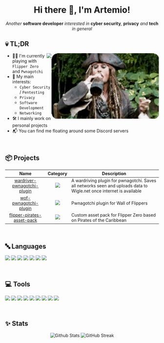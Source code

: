 <h1 align="center">Hi there 👋, I'm Artemio!</h1>
<p align="center"><i>Another </i><b>software developer</b><i> interested in </i><b>cyber security</b><i>, </i><b>privacy</b><i> and </i><b>tech</b><i> in general</i></p>

## 💀 TL;DR
<div>
  <!-- Credits for this to: https://github.com/ClaraCrazy/ClaraCrazy -->
  <img align="right" height="215vh" src=".github/assets/jack.gif" alt="" />
  <img align="right" height="100vh" src="https://upload.wikimedia.org/wikipedia/commons/3/3d/1_120_transparent.png" />
</div>

- 👨‍💻 I'm currently playing with `Flipper Zero` and `Pwnagotchi`
- 🧠 My main interests:
  - `Cyber Security` / `Pentesting`
  - `Privacy`
  - `Software Development`
  - `Networking`  
- 🛠️ I mainly work on personal projects
- 📬 You can find me floating around some Discord servers

<br />

## 📦 Projects

| **Name** | **Category** | **Description** | 
| :-: | :-: | - |
| [wardriver-pwnagotchi-plugin](https://github.com/cyberartemio/wardriver-pwnagotchi-plugin) | ![](https://img.shields.io/badge/Pwnagotchi-f8b506?style=flat-square) | A wardriving plugin for pwnagotchi. Saves all networks seen and uploads data to Wigle.net once internet is available |
| [wof-pwnagotchi-plugin](https://github.com/cyberartemio/wof-pwnagotchi-plugin) | ![](https://img.shields.io/badge/Pwnagotchi-f8b506?style=flat-square) | Pwnagotchi plugin for Wall of Flippers |
| [flipper-pirates-asset-pack](https://github.com/cyberartemio/flipper-pirates-asset-pack) | ![](https://img.shields.io/badge/Flipper_Zero-FF8200?style=flat-square) | Custom asset pack for Flipper Zero based on Pirates of the Caribbean |

<br />

## 🔤 Languages

![](https://img.shields.io/badge/JavaScript-323330?style=for-the-badge&logo=javascript&logoColor=F7DF1E) ![](https://img.shields.io/badge/Node%20js-339933?style=for-the-badge&logo=nodedotjs&logoColor=white) ![](https://img.shields.io/badge/Python-FFD43B?style=for-the-badge&logo=python&logoColor=blue) ![](https://img.shields.io/badge/HTML5-E34F26?style=for-the-badge&logo=html5&logoColor=white) ![](https://img.shields.io/badge/CSS3-1572B6?style=for-the-badge&logo=css3&logoColor=white) ![](https://img.shields.io/badge/Kotlin-B125EA?style=for-the-badge&logo=kotlin&logoColor=white) ![](https://img.shields.io/badge/GNU%20Bash-4EAA25?style=for-the-badge&logo=GNU%20Bash&logoColor=white)

<br />

## 💻 Tools

![](https://img.shields.io/badge/MongoDB-4EA94B?style=for-the-badge&logo=mongodb&logoColor=white) ![](https://img.shields.io/badge/PostgreSQL-316192?style=for-the-badge&logo=postgresql&logoColor=white) ![](https://img.shields.io/badge/MySQL-005C84?style=for-the-badge&logo=mysql&logoColor=white) ![](https://img.shields.io/badge/Grafana-F2F4F9?style=for-the-badge&logo=grafana&logoColor=orange&labelColor=F2F4F9) ![](https://img.shields.io/badge/Docker-2CA5E0?style=for-the-badge&logo=docker&logoColor=white) ![](https://img.shields.io/badge/Nginx-009639?style=for-the-badge&logo=nginx&logoColor=white) ![](https://img.shields.io/badge/Cloudflare-F38020?style=for-the-badge&logo=Cloudflare&logoColor=white) ![](https://img.shields.io/badge/Linux-FCC624?style=for-the-badge&logo=linux&logoColor=black) ![](https://img.shields.io/badge/Swagger-85EA2D?style=for-the-badge&logo=Swagger&logoColor=white)

<br />

## ✨ Stats

<div align="center">
  <img src="https://github-readme-stats.vercel.app/api?username=cyberartemio&show_icons=true&theme=merko" width="47%" alt="Github Stats" />
  <img src="https://streak-stats.demolab.com?user=cyberartemio&theme=merko&include_all_commits=true" width="49.5%" alt="GitHub Streak" />
</div>
